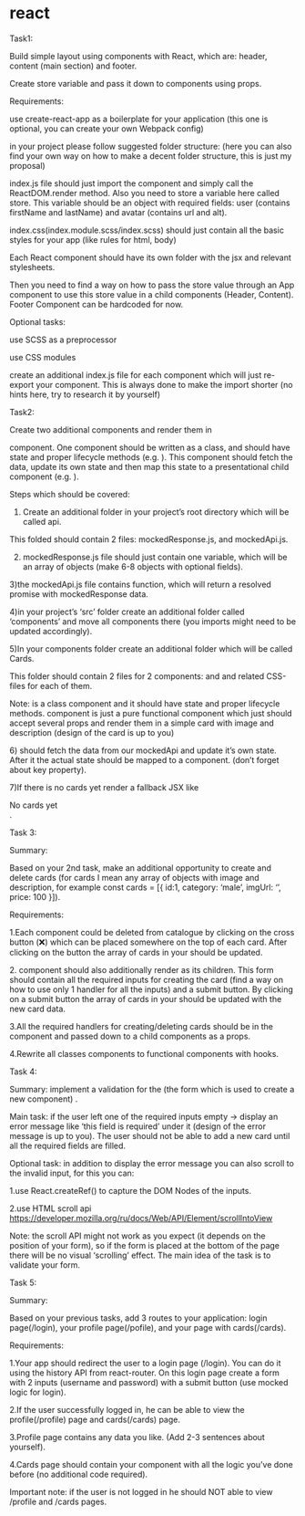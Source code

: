 # react

Task1:

Build simple layout using components with React, which are: header, content (main section) and footer.

Create store variable and pass it down to components using props.

Requirements:

use create-react-app as a boilerplate for your application (this one is optional, you can create your own Webpack
config)

in your project please follow suggested folder structure: (here you can also find your own way on how to make a decent
folder structure, this is just my proposal)

index.js file should just import the <App /> component and simply call the ReactDOM.render method. Also you need to
store a variable here called store. This variable should be an object with required fields: user (contains firstName and
lastName) and avatar (contains url and alt).

index.css(index.module.scss/index.scss) should just contain all the basic styles for your app (like rules for html,
body)

Each React component should have its own folder with the jsx and relevant stylesheets.

Then you need to find a way on how to pass the store value through an App component to use this store value in a child
components (Header, Content). Footer Component can be hardcoded for now.

Optional tasks:

use SCSS as a preprocessor

use CSS modules

create an additional index.js file for each component which will just re-export your component. This is always done to
make the import shorter (no hints here, try to research it by yourself)

Task2:

Create two additional components and render them in <Main /> component. One component should be written as a class, and
should have state and proper lifecycle methods (e.g. <CardsContainer />). This component should fetch the data, update
its own state and then map this state to a presentational child component (e.g. <Card />).

Steps which should be covered:

1) Create an additional folder in your project’s root directory which will be called api.

This folded should contain 2 files: mockedResponse.js, and mockedApi.js.

2) mockedResponse.js file should just contain one variable, which will be an array of objects (make 6-8 objects with
   optional fields).

3)the mockedApi.js file contains function, which will return a resolved promise with mockedResponse data.

4)in your project’s ‘src’ folder create an additional folder called ‘components’ and move all components there (you
imports might need to be updated accordingly).

5)In your components folder create an additional folder which will be called Cards.

This folder should contain 2 files for 2 components: <CardsContainer/> and <Card /> and related CSS-files for each of
them.

Note: <CardsContainer /> is a class component and it should have state and proper lifecycle methods. <Card /> component
is just a pure functional component which just should accept several props and render them in a simple card with image
and description (design of the card is up to you)

6)<CardsContainer/> should fetch the data from our mockedApi and update it’s own state. After it the actual state should
be mapped to a <Card /> component. (don’t forget about key property).

7)If there is no cards yet render a fallback JSX like <div>No cards yet</div>.

Task 3:

Summary:

Based on your 2nd task, make an additional opportunity to create and delete cards (for cards I mean any array of objects
with image and description, for example const cards = [{ id:1, category: ‘male’, imgUrl: ‘’, price: 100 }]).

Requirements:

1.Each <Card /> component could be deleted from catalogue by clicking on the cross button (❌) which can be placed
somewhere on the top of each card. After clicking on the button the array of cards in your <CardsContainer /> should be
updated.

2.<CardsContainer /> component should also additionally render <CardsCreationForm /> as its children. This form should
contain all the required inputs for creating the card (find a way on how to use only 1 handler for all the inputs) and a
submit button. By clicking on a submit button the array of cards in your <CardsContainer /> should be updated with the
new card data.

3.All the required handlers for creating/deleting cards should be in the <CardsContainer /> component and passed down to
a child components as a props.

4.Rewrite all classes components to functional components with hooks.

Task 4:

Summary: implement a validation for the <CardCreationForm /> (the form which is used to create a new <Card /> component)
.

Main task: if the user left one of the required inputs empty -> display an error message like ‘this field is required’
under it (design of the error message is up to you). The user should not be able to add a new card until all the
required fields are filled.

Optional task:  in addition to display the error message you can also scroll to the invalid input, for this you can:

1.use React.createRef() to capture the DOM Nodes of the inputs.

2.use HTML scroll api https://developer.mozilla.org/ru/docs/Web/API/Element/scrollIntoView

Note:  the scroll API might not work as you expect (it depends on the position of your form), so if the form is placed
at the bottom of the page there will be no visual ‘scrolling’ effect. The main idea of the task is to validate your
form.

Task 5:

Summary:

Based on your previous tasks, add 3 routes to your application: login page(/login), your profile page(/pofile), and your
page with cards(/cards).

Requirements:

1.Your app should redirect the user to a login page (/login). You can do it using the history API from react-router. On
this login page create a form with 2 inputs (username and password) with a submit button (use mocked logic for login).

2.If the user successfully logged in, he can be able to view the profile(/profile) page and cards(/cards) page.

3.Profile page contains any data you like. (Add 2-3 sentences about yourself).

4.Cards page should contain your <CardsContainer /> component with all the logic you’ve done before (no additional code
required).

Important note: if the user is not logged in he should NOT able to view /profile and /cards pages. 